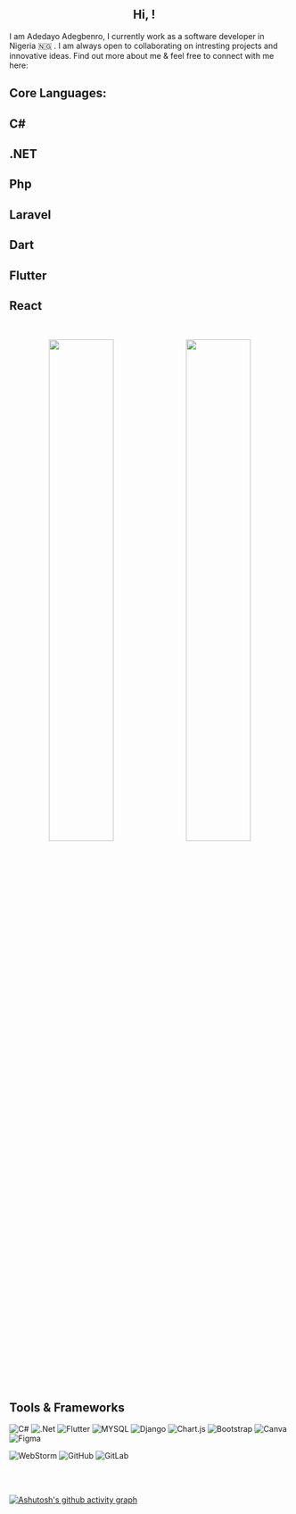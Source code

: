 <h2 align="center">
    Hi, ! <img src="https://raw.githubusercontent.com/aemmadi/aemmadi/master/wave.gif" width="15px">

</h2>


I am Adedayo Adegbenro, I currently work as a software developer in Nigeria 🇳🇬 . I am always open to collaborating
on intresting projects and innovative ideas. Find out more about me & feel free to connect with me here:

<p align="center">
</p>

## Core Languages:

<p align="center">

<h2>C#</h2>
<h2>.NET</h2>
<h2>Php</h2>
<h2>Laravel</h2>
<h2>Dart</h2>
<h2>Flutter</h2>
<h2>React</h2>


</p>
<br />
<p align="center">
	
  <img width="48%" src="https://github-readme-stats.vercel.app/api?username=apostleyemi&show_icons=true&theme=tokyonight" />
  <img width="48%" src="https://github-readme-streak-stats.herokuapp.com/?user=apostleyemi&theme=tokyonight" />
</p>

## Tools  & Frameworks
![C#](https://img.shields.io/badge/c%23-%23239120.svg?style=for-the-badge&logo=c-sharp&logoColor=white)
![.Net](https://img.shields.io/badge/.NET-5C2D91?style=for-the-badge&logo=.net&logoColor=white)
![Flutter](https://img.shields.io/badge/Flutter-02569B?style=for-the-badge&logo=flutter&logoColor=white)
![MYSQL](https://img.shields.io/badge/MySQL-00000F?style=for-the-badge&logo=mysql&logoColor=white)
![Django](https://img.shields.io/badge/django-%23092E20.svg?style=for-the-badge&logo=django&logoColor=white)
![Chart.js](https://img.shields.io/badge/chart.js-F5788D.svg?style=for-the-badge&logo=chart.js&logoColor=white)
![Bootstrap](https://img.shields.io/badge/bootstrap-%23563D7C.svg?style=for-the-badge&logo=bootstrap&logoColor=white)
![Canva](https://img.shields.io/badge/Canva-%2300C4CC.svg?style=for-the-badge&logo=Canva&logoColor=white)
![Figma](https://img.shields.io/badge/figma-%23F24E1E.svg?style=for-the-badge&logo=figma&logoColor=white)

![WebStorm](https://img.shields.io/badge/webstorm-143?style=for-the-badge&logo=webstorm&logoColor=white&color=black)
![GitHub](https://img.shields.io/badge/github-%23121011.svg?style=for-the-badge&logo=github&logoColor=white)
![GitLab](https://img.shields.io/badge/gitlab-%23181717.svg?style=for-the-badge&logo=gitlab&logoColor=white)


<br />


<br/>

[![Ashutosh's github activity graph](https://activity-graph.herokuapp.com/graph?username=apostleyemi&bg_color=0f2a48&color=f2f2f2&line=ffffff&point=74fb7d&area=true&hide_border=true)](https://github.com/ashutosh00710/github-readme-activity-graph)
</p>
